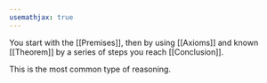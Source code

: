 ```yaml
---
usemathjax: true
---
```


You start with the [[Premises]], then by using [[Axioms]] and known [[Theorem]] by a series of steps you reach [[Conclusion]].

This is the most common type of reasoning.